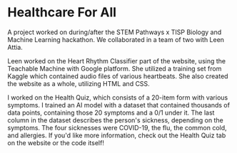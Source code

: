# Healthcare For All
A project worked on during/after the STEM Pathways x TISP Biology and Machine Learning hackathon. We collaborated in a team of two with Leen Attia. 

Leen worked on the Heart Rhythm Classifier part of the website, using the Teachable Machine with Google platform. She utilized a training set from Kaggle which contained audio files of various heartbeats. She also created the website as a whole, utilizing HTML and CSS.

I worked on the Health Quiz, which consists of a 20-item form with various symptoms. I trained an AI model with a dataset that contained thousands of data points, containing those 20 symptoms and a 0/1 under it. The last column in the dataset describes the person's sickness, depending on the symptoms. The four sicknesses were COVID-19, the flu, the common cold, and allergies. If you'd like more information, check out the Health Quiz tab on the website or the code itself!
